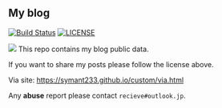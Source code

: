 ## My blog

[![Build Status](https://travis-ci.org/symant233/symant233.github.io.svg?branch=hexo)](https://travis-ci.org/symant233/symant233.github.io)  [![LICENSE](https://img.shields.io/static/v1.svg?label=license&message=CC%20BY-NC-SA%204.0&color=lightgray)](https://creativecommons.org/licenses/by-nc-sa/4.0/)  


![](https://ws2.sinaimg.cn/large/005GbN8cly1g2gd8w96e7j31740g1npd.jpg)
This repo contains my blog public data.

If you want to share my posts please follow the license above.

Via site: https://symant233.github.io/custom/via.html

Any **abuse** report please contact `recieve#outlook.jp`.